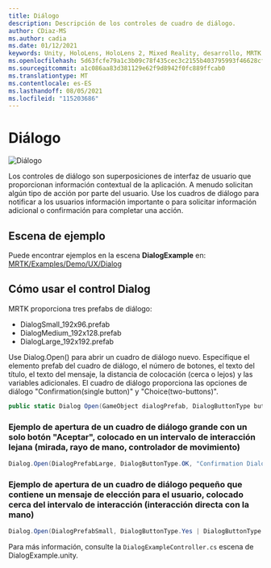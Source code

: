 ```yaml
---
title: Diálogo
description: Descripción de los controles de cuadro de diálogo.
author: CDiaz-MS
ms.author: cadia
ms.date: 01/12/2021
keywords: Unity, HoloLens, HoloLens 2, Mixed Reality, desarrollo, MRTK
ms.openlocfilehash: 5d63fcfe79a1c3b09c78f435cec3c2155b403795993f46628cf0f5743bfd42a7
ms.sourcegitcommit: a1c086aa83d381129e62f9d8942f0fc889ffcab0
ms.translationtype: MT
ms.contentlocale: es-ES
ms.lasthandoff: 08/05/2021
ms.locfileid: "115203686"
---
```

# <a name="dialog"></a>Diálogo

![Diálogo](../images/dialog/MRTK_UX_Dialog_Main.png)

Los controles de diálogo son superposiciones de interfaz de usuario que proporcionan información contextual de la aplicación. A menudo solicitan algún tipo de acción por parte del usuario. Use los cuadros de diálogo para notificar a los usuarios información importante o para solicitar información adicional o confirmación para completar una acción.

## <a name="example-scene"></a>Escena de ejemplo

Puede encontrar ejemplos en la escena **DialogExample** en: [MRTK/Examples/Demo/UX/Dialog](https://github.com/microsoft/MixedRealityToolkit-Unity/tree/main/Assets/MRTK/Examples/Demos/UX/Dialog)

## <a name="how-to-use-dialog-control"></a>Cómo usar el control Dialog

MRTK proporciona tres prefabs de diálogo:

- DialogSmall_192x96.prefab
- DialogMedium_192x128.prefab
- DialogLarge_192x192.prefab

Use Dialog.Open() para abrir un cuadro de diálogo nuevo. Especifique el elemento prefab del cuadro de diálogo, el número de botones, el texto del título, el texto del mensaje, la distancia de colocación (cerca o lejos) y las variables adicionales. El cuadro de diálogo proporciona las opciones de diálogo "Confirmation(single button)" y "Choice(two-buttons)".

```c#
public static Dialog Open(GameObject dialogPrefab, DialogButtonType buttons, string title, string message, bool placeForNearInteraction, System.Object variable = null)
```

### <a name="example-of-opening-a-large-dialog-with-a-single-ok-button-placed-at-far-interaction-range-gaze-hand-ray-motion-controller"></a>Ejemplo de apertura de un cuadro de diálogo grande con un solo botón "Aceptar", colocado en un intervalo de interacción lejana (mirada, rayo de mano, controlador de movimiento)

```c#
Dialog.Open(DialogPrefabLarge, DialogButtonType.OK, "Confirmation Dialog, Large, Far", "This is an example of a large dialog with only one button, placed at far interaction range", false);
```

### <a name="example-of-opening-a-small-dialog-containing-a-choice-message-for-the-user-placed-at-near-interaction-range-direct-hand-interaction"></a>Ejemplo de apertura de un cuadro de diálogo pequeño que contiene un mensaje de elección para el usuario, colocado cerca del intervalo de interacción (interacción directa con la mano)

```c#
Dialog.Open(DialogPrefabSmall, DialogButtonType.Yes | DialogButtonType.No, "Confirmation Dialog, Small, Near", "This is an example of a small dialog with a choice message, placed at near interaction range", true);
```

Para más información, consulte la `DialogExampleController.cs` escena de DialogExample.unity.
